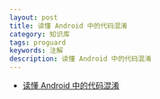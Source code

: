 ```yaml
---
layout: post
title: 读懂 Android 中的代码混淆
category: 知识库
tags: proguard
keywords: 注解
description: 读懂 Android 中的代码混淆
---
```


* [读懂 Android 中的代码混淆](http://droidyue.com/blog/2016/07/10/understanding-android-obfuscated-code-by-proguard/)